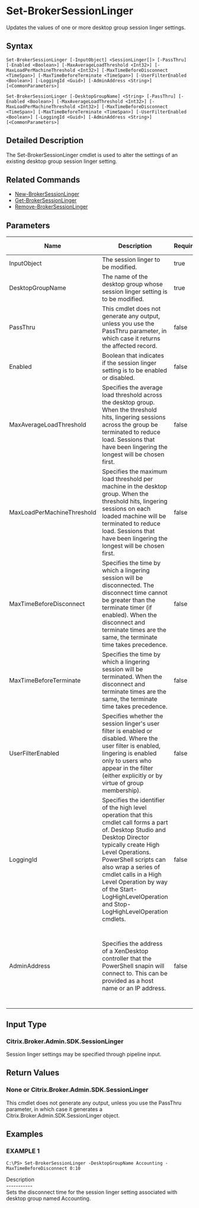 ﻿# Set-BrokerSessionLinger

   Updates the values of one or more desktop group session linger settings.

## Syntax
```
Set-BrokerSessionLinger [-InputObject] <SessionLinger[]> [-PassThru] [-Enabled <Boolean>] [-MaxAverageLoadThreshold <Int32>] [-MaxLoadPerMachineThreshold <Int32>] [-MaxTimeBeforeDisconnect <TimeSpan>] [-MaxTimeBeforeTerminate <TimeSpan>] [-UserFilterEnabled <Boolean>] [-LoggingId <Guid>] [-AdminAddress <String>] [<CommonParameters>]

Set-BrokerSessionLinger [-DesktopGroupName] <String> [-PassThru] [-Enabled <Boolean>] [-MaxAverageLoadThreshold <Int32>] [-MaxLoadPerMachineThreshold <Int32>] [-MaxTimeBeforeDisconnect <TimeSpan>] [-MaxTimeBeforeTerminate <TimeSpan>] [-UserFilterEnabled <Boolean>] [-LoggingId <Guid>] [-AdminAddress <String>] [<CommonParameters>]
```

## Detailed Description
   The Set-BrokerSessionLinger cmdlet is used to alter the settings of an existing desktop group session linger setting.

## Related Commands
  * [New-BrokerSessionLinger](New-BrokerSessionLinger.html)
  * [Get-BrokerSessionLinger](Get-BrokerSessionLinger.html)
  * [Remove-BrokerSessionLinger](Remove-BrokerSessionLinger.html)
## Parameters

| Name   | Description | Required? | Pipeline Input | Default Value |
| --- | --- | --- | --- | --- |
| InputObject | The session linger to be modified. | true | true (ByValue) |  |
| DesktopGroupName | The name of the desktop group whose session linger setting is to be modified. | true | true (ByPropertyName) |  |
| PassThru | This cmdlet does not generate any output, unless you use the PassThru parameter, in which case it returns the affected record. | false | false | False |
| Enabled | Boolean that indicates if the session linger setting is to be enabled or disabled. | false | false |  |
| MaxAverageLoadThreshold | Specifies the average load threshold across the desktop group. When the threshold hits, lingering sessions across the group be terminated to reduce load. Sessions that have been lingering the longest will be chosen first. | false | false |  |
| MaxLoadPerMachineThreshold | Specifies the maximum load threshold per machine in the desktop group. When the threshold hits, lingering sessions on each loaded machine will be terminated to reduce load. Sessions that have been lingering the longest will be chosen first. | false | false |  |
| MaxTimeBeforeDisconnect | Specifies the time by which a lingering session will be disconnected. The disconnect time cannot be greater than the terminate timer (if enabled). When the disconnect and terminate times are the same, the terminate time takes precedence. | false | false |  |
| MaxTimeBeforeTerminate | Specifies the time by which a lingering session will be terminated. When the disconnect and terminate times are the same, the terminate time takes precedence. | false | false |  |
| UserFilterEnabled | Specifies whether the session linger's user filter is enabled or disabled. Where the user filter is enabled, lingering is enabled only to users who appear in the filter (either explicitly or by virtue of group membership). | false | false |  |
| LoggingId | Specifies the identifier of the high level operation that this cmdlet call forms a part of. Desktop Studio and Desktop Director typically create High Level Operations. PowerShell scripts can also wrap a series of cmdlet calls in a High Level Operation by way of the Start-LogHighLevelOperation and Stop-LogHighLevelOperation cmdlets. | false | false |  |
| AdminAddress | Specifies the address of a XenDesktop controller that the PowerShell snapin will connect to. This can be provided as a host name or an IP address. | false | false | Localhost. Once a value is provided by any cmdlet, this value will become the default. |

## Input Type
### Citrix.Broker.Admin.SDK.SessionLinger
   Session linger settings may be specified through pipeline input.
## Return Values
### None or Citrix.Broker.Admin.SDK.SessionLinger
   This cmdlet does not generate any output, unless you use the PassThru parameter, in which case it generates a Citrix.Broker.Admin.SDK.SessionLinger object.
## Examples

### EXAMPLE 1
```
C:\PS> Set-BrokerSessionLinger -DesktopGroupName Accounting -MaxTimeBeforeDisconnect 0:10
```
   Description<br>-----------<br>Sets the disconnect time for the session linger setting associated with desktop group named Accounting.
